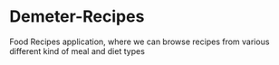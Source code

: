 # Demeter-Recipes
Food Recipes application, where we can browse recipes from various different kind of meal and diet types
